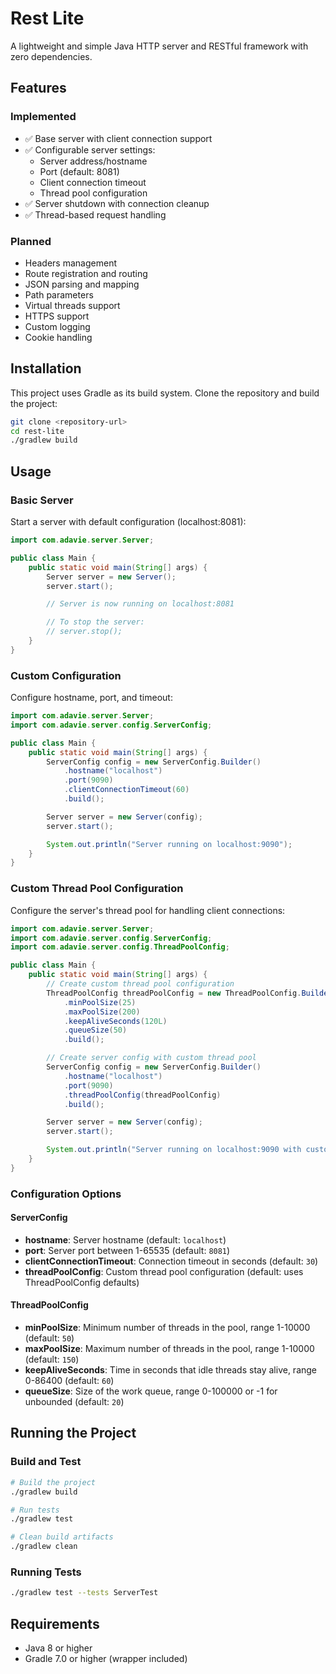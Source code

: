 # Rest Lite

A lightweight and simple Java HTTP server and RESTful framework with zero dependencies.

## Features

### Implemented
- ✅ Base server with client connection support
- ✅ Configurable server settings:
  - Server address/hostname
  - Port (default: 8081)
  - Client connection timeout
  - Thread pool configuration
- ✅ Server shutdown with connection cleanup
- ✅ Thread-based request handling

### Planned
- Headers management
- Route registration and routing
- JSON parsing and mapping
- Path parameters
- Virtual threads support
- HTTPS support
- Custom logging
- Cookie handling

## Installation

This project uses Gradle as its build system. Clone the repository and build the project:

```bash
git clone <repository-url>
cd rest-lite
./gradlew build
```

## Usage

### Basic Server

Start a server with default configuration (localhost:8081):

```java
import com.adavie.server.Server;

public class Main {
    public static void main(String[] args) {
        Server server = new Server();
        server.start();

        // Server is now running on localhost:8081

        // To stop the server:
        // server.stop();
    }
}
```

### Custom Configuration

Configure hostname, port, and timeout:

```java
import com.adavie.server.Server;
import com.adavie.server.config.ServerConfig;

public class Main {
    public static void main(String[] args) {
        ServerConfig config = new ServerConfig.Builder()
            .hostname("localhost")
            .port(9090)
            .clientConnectionTimeout(60)
            .build();

        Server server = new Server(config);
        server.start();

        System.out.println("Server running on localhost:9090");
    }
}
```

### Custom Thread Pool Configuration

Configure the server's thread pool for handling client connections:

```java
import com.adavie.server.Server;
import com.adavie.server.config.ServerConfig;
import com.adavie.server.config.ThreadPoolConfig;

public class Main {
    public static void main(String[] args) {
        // Create custom thread pool configuration
        ThreadPoolConfig threadPoolConfig = new ThreadPoolConfig.Builder()
            .minPoolSize(25)
            .maxPoolSize(200)
            .keepAliveSeconds(120L)
            .queueSize(50)
            .build();

        // Create server config with custom thread pool
        ServerConfig config = new ServerConfig.Builder()
            .hostname("localhost")
            .port(9090)
            .threadPoolConfig(threadPoolConfig)
            .build();

        Server server = new Server(config);
        server.start();

        System.out.println("Server running on localhost:9090 with custom thread pool");
    }
}
```

### Configuration Options

#### ServerConfig
- **hostname**: Server hostname (default: `localhost`)
- **port**: Server port between 1-65535 (default: `8081`)
- **clientConnectionTimeout**: Connection timeout in seconds (default: `30`)
- **threadPoolConfig**: Custom thread pool configuration (default: uses ThreadPoolConfig defaults)

#### ThreadPoolConfig
- **minPoolSize**: Minimum number of threads in the pool, range 1-10000 (default: `50`)
- **maxPoolSize**: Maximum number of threads in the pool, range 1-10000 (default: `150`)
- **keepAliveSeconds**: Time in seconds that idle threads stay alive, range 0-86400 (default: `60`)
- **queueSize**: Size of the work queue, range 0-100000 or -1 for unbounded (default: `20`)

## Running the Project

### Build and Test

```bash
# Build the project
./gradlew build

# Run tests
./gradlew test

# Clean build artifacts
./gradlew clean
```

### Running Tests

```bash
./gradlew test --tests ServerTest
```

## Requirements

- Java 8 or higher
- Gradle 7.0 or higher (wrapper included)